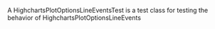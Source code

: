 A HighchartsPlotOptionsLineEventsTest is a test class for testing the behavior of HighchartsPlotOptionsLineEvents